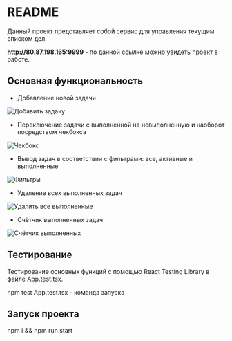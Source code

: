 # README

Данный проект представляет собой сервис для управления текущим списком дел.

**http://80.87.198.165:9999** - по данной ссылке можно увидеть проект в работе.

## Основная функциональность

* Добавление новой задачи
   
![Добавить задачу](https://github.com/user-attachments/assets/ad737c5f-c9c8-4d91-b57a-78962f44c618)
* Переключение задачи с выполненной на невыполненную и наоборот посредством чекбокса

![Чекбокс](https://github.com/user-attachments/assets/692223cd-be0e-4f26-b445-abd364d57cf3)
* Вывод задач в соответствии с фильтрами: все, активные и выполненные

![Фильтры](https://github.com/user-attachments/assets/6c8171fd-3130-413c-ae91-1f36eda03a9c)
* Удаление всех выполненных задач

![Удалить все выполненные](https://github.com/user-attachments/assets/a29bef7c-f852-4280-ac54-3e5d06511abd)
* Счётчик выполненных задач

![Счётчик выполненных](https://github.com/user-attachments/assets/efcf0813-6669-4e44-9502-eb09001697ab)

## Тестирование

Тестирование основных функций с помощью React Testing Library в файле App.test.tsx.

npm test App.test.tsx - команда запуска

## Запуск проекта

npm i && npm run start 
